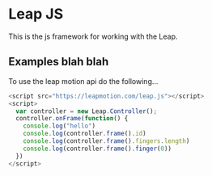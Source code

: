 # Leap JS

This is the js framework for working with the Leap.

## Examples blah blah

To use the leap motion api do the following...

```javascript
<script src="https://leapmotion.com/leap.js"></script>
<script>
  var controller = new Leap.Controller();
  controller.onFrame(function() {
    console.log("hello")
    console.log(controller.frame().id)
    console.log(controller.frame().fingers.length)
    console.log(controller.frame().finger(0))
  })
</script>
```
